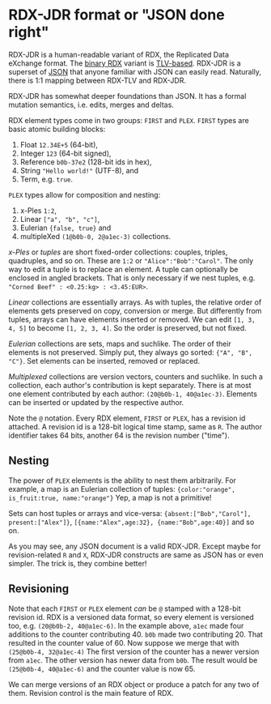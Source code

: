 #   RDX-JDR format or "JSON done right"

RDX-JDR is a human-readable variant of RDX, the Replicated Data eXchange format.
The [binary RDX][r] variant is [TLV-based][t].
RDX-JDR is a superset of [JSON][j] that anyone familiar with JSON can easily read.
Naturally, there is 1:1 mapping between RDX-TLV and RDX-JDR.

RDX-JDR has somewhat deeper foundations than JSON.
It has a formal mutation semantics, i.e. edits, merges and deltas.

RDX element types come in two groups: `FIRST` and `PLEX`.
`FIRST` types are basic atomic building blocks: 
 1. Float `12.34E+5` (64-bit),
 2. Integer `123` (64-bit signed),
 3. Reference `b0b-37e2` (128-bit ids in hex),
 4. String `"Hello world!"` (UTF-8), and
 5. Term, e.g. `true`.

`PLEX` types allow for composition and nesting: 
 1. x-Ples `1:2`,
 2. Linear `["a", "b", "c"]`,
 3. Eulerian `{false, true}` and
 4. multipleXed `(1@b0b-0, 2@a1ec-3)` collections.

*x-Ples* or *tuples* are short fixed-order collections: couples, triples, quadruples, and so on.
These are `1:2` or `"Alice":"Bob":"Carol"`.
The only way to edit a tuple is to replace an element.
A tuple can optionally be enclosed in angled brackets.
That is only necessary if we nest tuples, e.g. `"Corned Beef" : <0.25:kg> : <3.45:EUR>`.

*Linear* collections are essentially arrays. 
As with tuples, the relative order of elements gets preserved on copy, conversion or merge.
But differently from tuples, arrays can have elements inserted or removed.
We can edit `[1, 3, 4, 5]` to become `[1, 2, 3, 4]`.
So the order is preserved, but not fixed.

*Eulerian* collections are sets, maps and suchlike.
The order of their elements is not preserved.
Simply put, they always go sorted: `{"A", "B", "C"}`.
Set elements can be inserted, removed or replaced.

*Multiplexed* collections are version vectors, counters and suchlike.
In such a collection, each author's contribution is kept separately.
There is at most one element contributed by each author: `(20@b0b-1, 40@a1ec-3)`.
Elements can be inserted or updated by the respective author.

Note the `@` notation.
Every RDX element, `FIRST` or `PLEX`, has a revision id attached.
A revision id is a 128-bit logical time stamp, same as `R`.
The author identifier takes 64 bits, another 64 is the revision number ("time").

##  Nesting

The power of `PLEX` elements is the ability to nest them arbitrarily.
For example, a map is an Eulerian collection of tuples:
`{color:"orange", is_fruit:true, name:"orange"}`
Yep, a map is not a primitive!

Sets can host tuples or arrays and vice-versa:
`{absent:["Bob","Carol"], present:["Alex"]}`, 
`[{name:"Alex",age:32}, {name:"Bob",age:40}]` and so on.

As you may see, any JSON document is a valid RDX-JDR.
Except maybe for revision-related `R` and `X`, RDX-JDR constructs are same as JSON has or even simpler.
The trick is, they combine better!

##  Revisioning

Note that each `FIRST` or `PLEX` element *can* be `@` stamped with a 128-bit revision id.
RDX is a versioned data format, so every element is versioned too, e.g. `(20@b0b-2, 40@a1ec-6)`.
In the example above, `a1ec` made four additions to the counter contributing 40. 
`b0b` made two contributing 20. 
That resulted in the counter value of 60.
Now suppose we merge that with `(25@b0b-4, 32@a1ec-4)`
The first version of the counter has a newer version from `a1ec`.
The other version has newer data from `b0b`.
The result would be `(25@b0b-4, 40@a1ec-6)` and the counter value is now 65.

We can merge versions of an RDX object or produce a patch for any two of them.
Revision control is the main feature of RDX.

[j]: http://json.org
[r]: ./RDX.md
[t]: ../abc/TLV.md
